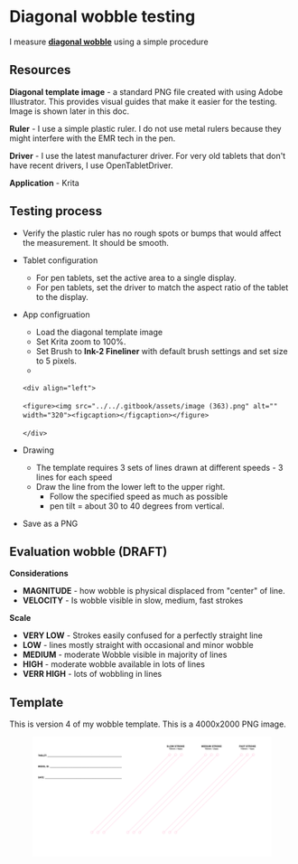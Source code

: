 # Diagonal wobble testing

I measure [**diagonal wobble**](../../guides/core-features/diagonal-wobble/) using a simple procedure

## Resources

**Diagonal template image** - a standard PNG file created with using Adobe Illustrator. This provides visual guides that make it easier for the testing. Image is shown later in this doc.

**Ruler** - I use a simple plastic ruler. I do not use metal rulers because they might interfere with the EMR tech in the pen.

**Driver** - I use the latest manufacturer driver. For very old tablets that don't have recent drivers, I use OpenTabletDriver.

**Application** - Krita&#x20;

## Testing process

* Verify the plastic ruler has no rough spots or bumps that would affect the measurement. It should be smooth.
* Tablet configuration
  * For pen tablets, set the active area to a single display.
  * For pen tablets, set the driver to match the aspect ratio of the tablet to the display.
* App configruation
  * Load the diagonal template image
  * Set Krita zoom to 100%.
  * Set Brush to **Ink-2 Fineliner** with default brush settings and set size to 5 pixels.
  *

      <div align="left">

      <figure><img src="../../.gitbook/assets/image (363).png" alt="" width="320"><figcaption></figcaption></figure>

      </div>
* Drawing
  * The template requires 3 sets of lines drawn at different speeds - 3 lines for each speed
  * Draw the line from the lower left to the upper right.
    * Follow the specified speed as much as possible
    * pen tilt = about 30 to 40 degrees from vertical.
* Save as a PNG

## Evaluation wobble (DRAFT)

**Considerations**

* **MAGNITUDE** - how wobble is physical displaced from "center" of line.
* **VELOCITY** - Is wobble visible in slow, medium, fast strokes

**Scale**

* **VERY LOW** - Strokes easily confused for a perfectly straight line
* **LOW** - lines mostly straight with occasional and minor wobble
* **MEDIUM** - moderate Wobble visible in majority of lines
* **HIGH** - moderate wobble available in lots of lines
* **VERR HIGH** - lots of wobbling in lines



## Template

This is version 4 of my wobble template. This is a 4000x2000 PNG image.

<figure><img src="../../.gitbook/assets/Wobble Template V4.png" alt=""><figcaption></figcaption></figure>
